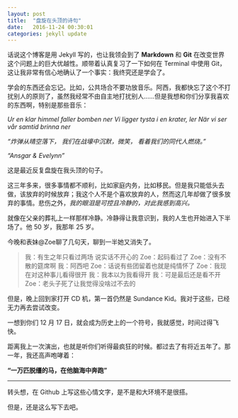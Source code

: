 ```yaml
---
layout: post
title:  "盘旋在头顶的诗句"
date:   2016-11-24 00:30:01
categories: jekyll update
---
```


话说这个博客是用 Jekyll 写的，也让我领会到了 **Markdown** 和 **Git** 在改变世界这个问题上的巨大优越性。顺带着认真复习了一下如何在 Terminal 中使用 Git，这让我非常有信心地确认了一个事实：我终究还是学会了。

学会的东西还会忘记。比如，公共场合不要功放音乐。阿西，我都快忘了这个不打扰别人的原则了，虽然我经常不由自主地打扰别人……但是我想和你们分享我喜欢的东西啊，特别是那些音乐：

*Ur en klar himmel faller bomben ner
Vi ligger tysta i en krater, ler
När vi ser vår samtid brinna ner*

*“炸弹从晴空落下， 
我们在战壕中沉默，微笑， 
看着我们的同代人燃烧。”*

*“Ansgar & Evelynn”*

这是最近反复盘旋在我头顶的句子。

这三年多来，很多事情都不顺利，比如家庭内务，比如移民。但是我只能低头去做，该放弃的时候放弃；我这个人不是个喜欢放弃的人，然而这几年却做了很多放弃的事情。悲伤之外，*我的眼泪是可控且冷静的，对此我感到高兴。*

就像在父亲的葬礼上一样那样冷静。冷静得让我意识到，我的人生也开始进入下半场了。他 50 岁，我那年 25 岁。

今晚和表妹@Zoe聊了几句天，聊到一半她又消失了。

> 我：有生之年只看过两场 说实话不开心的
> Zoe：起码看过了
> Zoe：没有不散的筵席啊
> 我：阿西吧
> Zoe：话说有些团留着也就是纯情怀了
> Zoe：我现在对这种事儿看得很开
> 我：我本以为我看得开
> 我：可是最后还是看不开
> Zoe：老头子死了让我觉得没啥过不去的

但是，晚上回到家打开 CD 机，第一首仍然是 Sundance Kid。我对于这些，已经无力再去尝试改变。

一想到你们 12 月 17 日，就会成为历史上的一个符号，我就感觉，时间过得飞快。

距离我上一次演出，也就是听你们听得最疯狂的时候。都过去了有将近五年了。那一年，我还高声咆哮着：

**“一万匹脱缰的马，在他脑海中奔跑”**

-----

转头想，在 Github 上写这些心情文字，是不是和大环境不是很搭。

但是，还是这么写下去吧。


